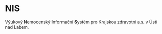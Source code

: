# NIS

Výukový **N**emocenský **I**nformační **S**ystém pro Krajskou zdravotní a.s. v Ústí nad Labem.